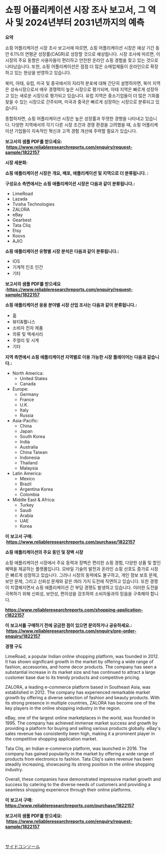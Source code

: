 <p><h1>쇼핑 어플리케이션 시장 조사 보고서, 그 역사 및 2024년부터 2031년까지의 예측</h1></p><p><strong>요약</strong></p>
<p><p>쇼핑 어플리케이션 시장 조사 보고서에 따르면, 쇼핑 어플리케이션 시장은 예상 기간 동안 6.1%의 연평균 성장률(CAGR)로 성장할 것으로 예상됩니다. 시장 조사에 따르면, 이 시장의 주요 동향은 사용자들이 편리하고 안전한 온라인 쇼핑 경험을 찾고 있는 것으로 나타났습니다. 또한, 쇼핑 어플리케이션은 점점 더 많은 소매업체들이 온라인으로 확장하고 있는 현상을 반영하고 있습니다.</p><p>북미, 아태, 유럽, 미국 및 중국에서의 지리적 분포에 대해 간단히 설명하자면, 북미 지역은 성숙시장으로서 매우 경쟁력이 높은 시장으로 평가되며, 아태 지역은 빠르게 성장하고 있는 새로운 시장으로 평가되고 있습니다. 유럽 지역은 중소기업들이 더 많은 기회를 찾을 수 있는 시장으로 간주되며, 미국과 중국은 빠르게 성장하는 시장으로 분류되고 있습니다.</p><p>종합하자면, 쇼핑 어플리케이션 시장은 높은 성장률과 뚜렷한 경향을 나타내고 있습니다. 다양한 지역에서의 각기 다른 시장 조건과 경쟁 환경을 고려했을 때, 쇼핑 어플리케이션 기업들이 지속적인 혁신과 고객 경험 개선에 주력할 필요가 있습니다.</p></p>
<p><strong>보고서의 샘플 PDF를 받으세요: &nbsp;<a href="https://www.reliableresearchreports.com/enquiry/request-sample/1822157">https://www.reliableresearchreports.com/enquiry/request-sample/1822157</a></strong></p>
<p><strong>시장 세분화:</strong></p>
<p><strong> 쇼핑 애플리케이션 시장은 개요, 배포, 애플리케이션 및 지역으로 더 분류됩니다. :</strong></p>
<p><strong>구성요소 측면에서는 쇼핑 애플리케이션 시장은 다음과 같이 분류됩니다.:</strong></p>
<p><ul><li>LimeRoad</li><li>Lazada</li><li>Tvisha Technologies</li><li>ZALORA</li><li>eBay</li><li>Gearbest</li><li>Tata Cliq</li><li>Etsy</li><li>Koovs</li><li>AJIO</li></ul></p>
<p><strong> 쇼핑 애플리케이션 유형별 시장 분석은 다음과 같이 분류됩니다.:</strong></p>
<p><ul><li>IOS</li><li>기계적 인조 인간</li><li>기타</li></ul></p>
<p><strong>보고서의 샘플 PDF를 받으세요 :<a href="https://www.reliableresearchreports.com/enquiry/request-sample/1822157">https://www.reliableresearchreports.com/enquiry/request-sample/1822157</a></strong></p>
<p><strong> 쇼핑 애플리케이션 응용 분야별 시장 산업 조사는 다음과 같이 분류됩니다.:</strong></p>
<p><ul><li>홈</li><li>뷰티&웰니스</li><li>소비자 전자 제품</li><li>의류 및 액세서리</li><li>주얼리 및 시계</li><li>기타</li></ul></p>
<p><strong>지역 측면에서 쇼핑 애플리케이션 지역별로 이용 가능한 시장 플레이어는 다음과 같습니다.:</strong></p>
<p><ul>
    <li>
        North America:
        <ul>
            <li>United States</li>
            <li>Canada</li>
        </ul>
    </li>
    <li>
        Europe:
        <ul>
            <li>Germany</li>
            <li>France</li>
            <li>U.K.</li>
            <li>Italy</li>
            <li>Russia</li>
        </ul>
    </li>
    <li>
        Asia-Pacific:
        <ul>
            <li>China</li>
            <li>Japan</li>
            <li>South Korea</li>
            <li>India</li>
            <li>Australia</li>
            <li>China Taiwan</li>
            <li>Indonesia</li>
            <li>Thailand</li>
            <li>Malaysia</li>
        </ul>
    </li>
    <li>
        Latin America:
        <ul>
            <li>Mexico</li>
            <li>Brazil</li>
            <li>Argentina Korea</li>
            <li>Colombia</li>
        </ul>
    </li>
    <li>
        Middle East & Africa:
        <ul>
            <li>Turkey</li>
            <li>Saudi</li>
            <li>Arabia</li>
            <li>UAE</li>
            <li>Korea</li>
        </ul>
    </li>
    </ul></p>
<p><strong>이 보고서 구매: &nbsp;<a href="https://www.reliableresearchreports.com/purchase/1822157">https://www.reliableresearchreports.com/purchase/1822157</a></strong></p>
<p><strong>쇼핑 애플리케이션의 주요 동인 및 장벽 시장</strong></p>
<p><p>쇼핑 애플리케이션 시장에서 주요 동력과 장벽은 편리한 쇼핑 경험, 다양한 상품 및 할인 혜택을 제공하는 플랫폼입니다. 모바일 기술의 발전과 온라인 쇼핑 선호도 증가로 시장은 빠르게 성장하고 있습니다. 그러나 시장의 동력에도 불구하고, 개인 정보 보호 문제, 보안 문제, 그리고 신뢰성 문제와 같은 여러 가지 도전에 직면하고 있습니다. 또한 경쟁이 치열해지면서 쇼핑 애플리케이션 간 부담 경쟁도 발생하고 있습니다. 이러한 도전을 극복하기 위해 신뢰성, 보안성, 편의성을 강조하여 소비자들과의 믿음을 구축해야 합니다.</p></p>
<p><strong><a href="https://www.reliableresearchreports.com/shopping-application-r1822157">https://www.reliableresearchreports.com/shopping-application-r1822157</a></strong></p>
<p><strong>이 보고서를 구매하기 전에 궁금한 점이 있으면 문의하거나 공유하세요.: &nbsp;<a href="https://www.reliableresearchreports.com/enquiry/pre-order-enquiry/1822157">https://www.reliableresearchreports.com/enquiry/pre-order-enquiry/1822157</a></strong></p>
<p><strong>경쟁 구도</strong></p>
<p><p>LimeRoad, a popular Indian online shopping platform, was founded in 2012. It has shown significant growth in the market by offering a wide range of fashion, accessories, and home decor products. The company has seen a substantial increase in its market size and has continued to attract a large customer base due to its trendy products and competitive pricing.</p><p>ZALORA, a leading e-commerce platform based in Southeast Asia, was established in 2012. The company has experienced remarkable market growth by offering a diverse selection of fashion and beauty products. With its strong presence in multiple countries, ZALORA has become one of the key players in the online shopping industry in the region.</p><p>eBay, one of the largest online marketplaces in the world, was founded in 1995. The company has achieved immense market success and growth by providing a platform for buying and selling various products globally. eBay's sales revenue has consistently been high, making it a prominent player in the competitive shopping application market.</p><p>Tata Cliq, an Indian e-commerce platform, was launched in 2016. The company has gained popularity in the market by offering a wide range of products from electronics to fashion. Tata Cliq's sales revenue has been steadily increasing, showcasing its strong position in the online shopping industry.</p><p>Overall, these companies have demonstrated impressive market growth and success by catering to the diverse needs of customers and providing a seamless shopping experience through their online platforms.</p></p>
<p><strong>이 보고서 구매: &nbsp; <a href="https://www.reliableresearchreports.com/purchase/1822157">https://www.reliableresearchreports.com/purchase/1822157</a></strong></p>
<p><strong>보고서의 샘플 PDF를 받으세요: &nbsp;<a href="https://www.reliableresearchreports.com/enquiry/request-sample/1822157">https://www.reliableresearchreports.com/enquiry/request-sample/1822157</a></strong><strong></strong></p>
<p>&nbsp;</p>
<p><p><a href="https://github.com/zekaoe592392/Market-Research-Report-List-1/blob/main/951921832981.md">サイドコンソール</a></p></p>